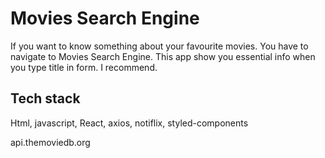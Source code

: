 # Movies Search Engine

If you want to know something about your favourite movies. You have to navigate
to Movies Search Engine. This app show you essential info when you type title in
form. I recommend.

## Tech stack

Html, javascript, React, axios, notiflix, styled-components

api.themoviedb.org

